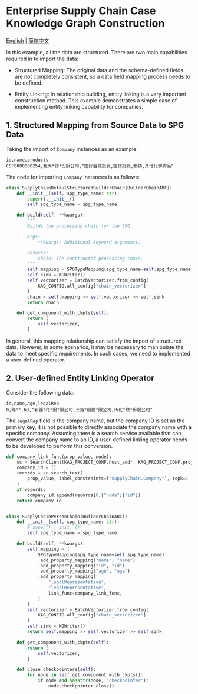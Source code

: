# Enterprise Supply Chain Case Knowledge Graph Construction

[English](./README.md) |
[简体中文](./README_cn.md)

In this example, all the data are structured. There are two main capabilities required in to import the data:

* Structured Mapping: The original data and the schema-defined fields are not completely consistent, so a data field mapping process needs to be defined.

* Entity Linking: In relationship building, entity linking is a very important construction method. This example demonstrates a simple case of implementing entity linking capability for companies.

## 1. Structured Mapping from Source Data to SPG Data

Taking the import of ``Company`` instances as an example:

```text
id,name,products
CSF0000000254,北大*药*份限公司,"医疗器械批发,医药批发,制药,其他化学药品"
```

The code for importing ``Company`` instances is as follows:

```python
class SupplyChainDefaulStructuredBuilderChain(BuilderChainABC):
    def __init__(self, spg_type_name: str):
        super().__init__()
        self.spg_type_name = spg_type_name

    def build(self, **kwargs):
        """
        Builds the processing chain for the SPG.

        Args:
            **kwargs: Additional keyword arguments.

        Returns:
            chain: The constructed processing chain.
        """
        self.mapping = SPGTypeMapping(spg_type_name=self.spg_type_name)
        self.sink = KGWriter()
        self.vectorizer = BatchVectorizer.from_config(
            KAG_CONFIG.all_config["chain_vectorizer"]
        )
        chain = self.mapping >> self.vectorizer >> self.sink
        return chain

    def get_component_with_ckpts(self):
        return [
            self.vectorizer,
        ]
```

In general, this mapping relationship can satisfy the import of structured data. However, in some scenarios, it may be necessary to manipulate the data to meet specific requirements. In such cases, we need to implemented a user-defined operator.

## 2. User-defined Entity Linking Operator

Consider the following data:

```text
id,name,age,legalRep
0,路**,63,"新疆*花*股*限公司,三角*胎股*限公司,传化*联*份限公司"
```

The ``legalRep`` field is the company name, but the company ID is set as the primary key, it is not possible to directly associate the company name with a specific company. Assuming there is a search service available that can convert the company name to an ID, a user-defined linking operator needs to be developed to perform this conversion.

```python
def company_link_func(prop_value, node):
    sc = SearchClient(KAG_PROJECT_CONF.host_addr, KAG_PROJECT_CONF.project_id)
    company_id = []
    records = sc.search_text(
        prop_value, label_constraints=["SupplyChain.Company"], topk=1
    )
    if records:
        company_id.append(records[0]["node"]["id"])
    return company_id


class SupplyChainPersonChain(BuilderChainABC):
    def __init__(self, spg_type_name: str):
        # super().__init__()
        self.spg_type_name = spg_type_name

    def build(self, **kwargs):
        self.mapping = (
            SPGTypeMapping(spg_type_name=self.spg_type_name)
            .add_property_mapping("name", "name")
            .add_property_mapping("id", "id")
            .add_property_mapping("age", "age")
            .add_property_mapping(
                "legalRepresentative",
                "legalRepresentative",
                link_func=company_link_func,
            )
        )
        self.vectorizer = BatchVectorizer.from_config(
            KAG_CONFIG.all_config["chain_vectorizer"]
        )
        self.sink = KGWriter()
        return self.mapping >> self.vectorizer >> self.sink

    def get_component_with_ckpts(self):
        return [
            self.vectorizer,
        ]

    def close_checkpointers(self):
        for node in self.get_component_with_ckpts():
            if node and hasattr(node, "checkpointer"):
                node.checkpointer.close()
```

